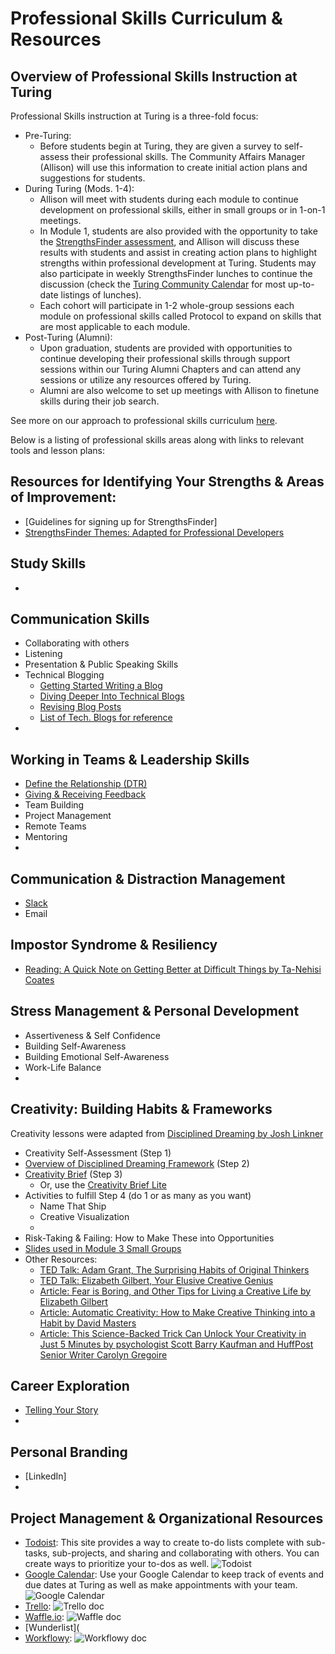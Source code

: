 # Professional Skills Curriculum & Resources

## Overview of Professional Skills Instruction at Turing
Professional Skills instruction at Turing is a three-fold focus:
  * Pre-Turing: 
     * Before students begin at Turing, they are given a survey to self-assess their professional skills. The Community Affairs Manager (Allison) will use this information to create initial action plans and suggestions for students. 
  * During Turing (Mods. 1-4): 
     * Allison will meet with students during each module to continue development on professional skills, either in small groups or in 1-on-1 meetings. 
     * In Module 1, students are also provided with the opportunity to take the [StrengthsFinder assessment](http://strengths.gallup.com/110440/About-StrengthsFinder-20.aspx), and Allison will discuss these results with students and assist in creating action plans to highlight strengths within professional development at Turing. Students may also participate in weekly StrengthsFinder lunches to continue the discussion (check the [Turing Community Calendar](https://calendar.google.com/calendar/embed?src=casimircreative.com_ronr9dk92ndvlhsk03kf8jd2ro%40group.calendar.google.com&ctz=America/Denver) for most up-to-date listings of lunches). 
     * Each cohort will participate in 1-2 whole-group sessions each module on professional skills called Protocol to expand on skills that are most applicable to each module.  
  * Post-Turing (Alumni): 
     * Upon graduation, students are provided with opportunities to continue developing their professional skills through support sessions within our Turing Alumni Chapters and can attend any sessions or utilize any resources offered by Turing. 
     * Alumni are also welcome to set up meetings with Allison to finetune skills during their job search. 
  
See more on our approach to professional skills curriculum [here](https://docs.google.com/document/d/13Ojfj3YpqNYIHHI3tvhOvjZE3mvTd91F5IK0-fL1rEM/edit?usp=sharing). 

Below is a listing of professional skills areas along with links to relevant tools and lesson plans:

## Resources for Identifying Your Strengths & Areas of Improvement:
* [Guidelines for signing up for StrengthsFinder]
* [StrengthsFinder Themes: Adapted for Professional Developers](https://docs.google.com/document/d/1D4AE3y8yVXx5PI7wtPcbdTEz-IbXl6CJm_EZAwkTHew/edit?usp=sharing)

## Study Skills
* 

## Communication Skills
* Collaborating with others
* Listening
* Presentation & Public Speaking Skills
* Technical Blogging
     * [Getting Started Writing a Blog](https://docs.google.com/document/d/1Eeg1rbk_AIIztpzNI62PZSbN1KjUJZYGrwzHwSHX69o/edit?usp=sharing)
     * [Diving Deeper Into Technical Blogs]()
     * [Revising Blog Posts]()
     * [List of Tech. Blogs for reference](https://docs.google.com/a/casimircreative.com/document/d/14Z2CsY71j6py5eTA8LZWTmQ7Jb3LY0G8_IKbTo8ikoU/edit?usp=sharing)
*  

## Working in Teams & Leadership Skills
* [Define the Relationship (DTR)](https://docs.google.com/document/d/1zMtgWhODQuP3KBNhrg6PtmPUkw0DIskqgggeyEzYZi4/edit?usp=sharing)
* [Giving & Receiving Feedback](https://docs.google.com/document/d/1xwAHzPKWEMwKMJmvb9HSu3Nku4SFTFtyxIV5TU3NOjw/edit?usp=sharing)
* Team Building
* Project Management
* Remote Teams
* Mentoring
* 

## Communication & Distraction Management
* [Slack](https://docs.google.com/document/d/1OChnYx0ViErOKgNzE6C0hDD9tC9xX683f_dlM_4WYkA/edit?usp=sharing)
* Email

## Impostor Syndrome & Resiliency
* [Reading: A Quick Note on Getting Better at Difficult Things by Ta-Nehisi Coates](http://www.theatlantic.com/education/archive/2015/03/a-quick-note-on-getting-better-at-difficult-things/387133/)

## Stress Management & Personal Development
* Assertiveness & Self Confidence
* Building Self-Awareness
* Building Emotional Self-Awareness
* Work-Life Balance
* 

## Creativity: Building Habits & Frameworks
Creativity lessons were adapted from [Disciplined Dreaming by Josh Linkner](https://www.amazon.com/Disciplined-Dreaming-Proven-Breakthrough-Creativity/dp/1611203074)
* Creativity Self-Assessment (Step 1)
* [Overview of Disciplined Dreaming Framework](file:///Users/allisonreusinger/Downloads/161005-5-steps-disciplined-dreaming-slideshare-final-151106144051-lva1-app6892%20(1).pdf) (Step 2)
* [Creativity Brief](https://docs.google.com/document/d/13M1XuCQIt7_26GHFAnfnB_prlb36KGRO-E-QKklFosI/edit?usp=sharing) (Step 3)
     * Or, use the [Creativity Brief Lite](https://docs.google.com/document/d/199sWbexvVbwpayRN2J5Mcj-XWNjUHxvHUGLgA4M-g-g/edit?usp=sharing)
* Activities to fulfill Step 4 (do 1 or as many as you want)
     * Name That Ship
     * Creative Visualization
     * 
* Risk-Taking & Failing: How to Make These into Opportunities
* [Slides used in Module 3 Small Groups](https://docs.google.com/presentation/d/10Fodv-7-0CGm0HMUdKvDvlHsZ1yJSdV-VOqdavfRzVw/edit?usp=sharing)
* Other Resources:
     * [TED Talk: Adam Grant, The Surprising Habits of Original Thinkers](https://www.ted.com/talks/adam_grant_the_surprising_habits_of_original_thinkers)
     * [TED Talk: Elizabeth Gilbert, Your Elusive Creative Genius](https://www.ted.com/talks/elizabeth_gilbert_on_genius)
     * [Article: Fear is Boring, and Other Tips for Living a Creative Life by Elizabeth Gilbert](http://ideas.ted.com/fear-is-boring-and-other-tips-for-living-a-creative-life/)
     * [Article: Automatic Creativity: How to Make Creative Thinking into a Habit by David Masters](http://business.tutsplus.com/tutorials/automatic-creativity-how-to-make-creative-thinking-into-a-habit--cms-22181)
     * [Article: This Science-Backed Trick Can Unlock Your Creativity in Just 5 Minutes by psychologist Scott Barry Kaufman and HuffPost Senior Writer Carolyn Gregoire](http://www.huffingtonpost.com/entry/science-trick-unlock-creativity_us_56808760e4b0b958f659b218)

## Career Exploration
* [Telling Your Story](https://docs.google.com/document/d/1ux3j3Cp6PZq1EzFH9jy8PbQiXn3N32W7EMAyqRVkVu4/edit?usp=sharing)
* 

## Personal Branding
* [LinkedIn]
* 

## Project Management & Organizational Resources
* [Todoist](https://todoist.com): This site provides a way to create to-do lists complete with sub-tasks, sub-projects, and sharing and collaborating with others. You can create ways to prioritize your to-dos as well.
![Todoist](images/Todoist.png)
* [Google Calendar](https://calendar.google.com/calendar/): Use your Google Calendar to keep track of events and due dates at Turing as well as make appointments with your team. 
![Google Calendar](images/GoogleCalendar.png)
* [Trello](trello.com): 
![Trello doc](images/Trello.png)
* [Waffle.io](waffle.io): 
![Waffle doc](images/Waffle.io.png)
* [Wunderlist](
* [Workflowy](https://workflowy.com): 
![Workflowy doc](images/Workflowy.png)
